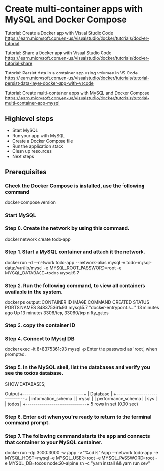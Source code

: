 # Create multi-container apps with MySQL and Docker Compose

Tutorial: Create a Docker app with Visual Studio Code
https://learn.microsoft.com/en-us/visualstudio/docker/tutorials/docker-tutorial

Tutorial: Share a Docker app with Visual Studio Code
https://learn.microsoft.com/en-us/visualstudio/docker/tutorials/docker-tutorial-share

Tutorial: Persist data in a container app using volumes in VS Code
https://learn.microsoft.com/en-us/visualstudio/docker/tutorials/tutorial-persist-data-layer-docker-app-with-vscode


Tutorial: Create multi-container apps with MySQL and Docker Compose
https://learn.microsoft.com/en-us/visualstudio/docker/tutorials/tutorial-multi-container-app-mysql

## Highlevel steps 
- Start MySQL
- Run your app with MySQL
- Create a Docker Compose file
- Run the application stack
- Clean up resources
- Next steps

## Prerequisites

### Check the Docker Compose is installed, use the following command 

docker-compose version

### Start MySQL

### Step 0. Create the network by using this command.

docker network create todo-app

### Step 1. Start a MySQL container and attach it the network.

docker run -d --network todo-app --network-alias mysql -v todo-mysql-data:/var/lib/mysql -e MYSQL_ROOT_PASSWORD=root -e MYSQL_DATABASE=todos mysql:5.7

### Step 2. Run the following command, to view all containers available in the system.

docker ps
output:
CONTAINER ID   IMAGE       COMMAND                  CREATED          STATUS          PORTS                 NAMES
848375361c93   mysql:5.7   "docker-entrypoint.s…"   13 minutes ago   Up 13 minutes   3306/tcp, 33060/tcp   nifty_gates

### Step 3. copy the container ID

### Step 4. Connect to Mysql DB 

docker exec -it 848375361c93 mysql -p
Enter the password as 'root', when prompted.

### Step 5. In the MySQL shell, list the databases and verify you see the todos database.

SHOW DATABASES;

Output
+-------------------------------+
| Database                        |
+-------------------------------+
| information_schema   |
| mysql                              |
| performance_schema |
| sys                                   |
| todos                              |
+-------------------------------+
5 rows in set (0.00 sec)

### Step 6. Enter exit when you're ready to return to the terminal command prompt.

### Step 7. The following command starts the app and connects that container to your MySQL container.

docker run -dp 3000:3000 -w /app -v "%cd%":/app --network todo-app -e MYSQL_HOST=mysql -e MYSQL_USER=root  -e MYSQL_PASSWORD=root -e MYSQL_DB=todos node:20-alpine sh -c "yarn install && yarn run dev"
